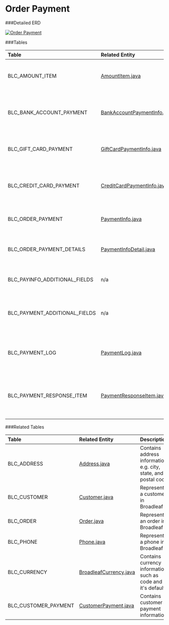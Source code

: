 # Order Payment

###Detailed ERD

[![Order Payment](dataModel/OrderPaymentDetailedERD.png)](_img/dataModel/OrderPaymentDetailedERD.png)

###Tables

| Table                        | Related Entity | Description                                         |
|:-----------------------------|:----------|:----------------------------------------------------|
|BLC\_AMOUNT\_ITEM               | [AmountItem.java](http://javadoc.broadleafcommerce.org/current/framework/org/broadleafcommerce/core/payment/domain/AmountItem.html)      | Contains item information for items in a payment  |
|BLC\_BANK\_ACCOUNT\_PAYMENT      | [BankAccountPaymentInfo.java](http://javadoc.broadleafcommerce.org/current/framework/org/broadleafcommerce/core/payment/domain/BankAccountPaymentInfo.html)      | Contains data about a bank account used for payment  |
|BLC\_GIFT\_CARD\_PAYMENT         | [GiftCardPaymentInfo.java](http://javadoc.broadleafcommerce.org/current/framework/org/broadleafcommerce/core/payment/domain/GiftCardPaymentInfo.html)      | Contains data about a gift card used for payment  |
|BLC\_CREDIT\_CARD\_PAYMENT       | [CreditCardPaymentInfo.java](http://javadoc.broadleafcommerce.org/current/framework/org/broadleafcommerce/core/payment/domain/CreditCardPaymentInfo.html)      | Contains information about a credit card used for payment  |
|BLC\_ORDER\_PAYMENT             | [PaymentInfo.java](http://javadoc.broadleafcommerce.org/current/framework/org/broadleafcommerce/core/payment/domain/PaymentInfo.html)      | Contains payment information for an order  |
|BLC\_ORDER\_PAYMENT\_DETAILS     | [PaymentInfoDetail.java](http://javadoc.broadleafcommerce.org/current/framework/org/broadleafcommerce/core/payment/domain/PaymentInfoDetail.html)      | Contains detailed payment information for an order  |
|BLC\_PAYINFO\_ADDITIONAL\_FIELDS | n/a      | Contains arbitrary payment data  |
|BLC\_PAYMENT\_ADDITIONAL\_FIELDS | n/a      | Contains arbitrary payment data for the payment response  |
|BLC\_PAYMENT\_LOG               | [PaymentLog.java](http://javadoc.broadleafcommerce.org/current/framework/org/broadleafcommerce/core/payment/domain/PaymentLog.html)      | Contains summary information for a payment instance  |
|BLC\_PAYMENT\_RESPONSE\_ITEM     | [PaymentResponseItem.java](http://javadoc.broadleafcommerce.org/current/framework/org/broadleafcommerce/core/payment/domain/PaymentResponseItem.html)      | Contains payment response information from payment gateway  |

###Related Tables

| Table       | Related Entity   | Description                                         |
|:------------|:-----------------|:----------------------------------------------------|
|BLC\_ADDRESS  | [Address.java](http://javadoc.broadleafcommerce.org/current/profile/org/broadleafcommerce/profile/core/domain/Address.html)          | Contains address information, e.g. city, state, and postal code  |
|BLC\_CUSTOMER | [Customer.java](http://javadoc.broadleafcommerce.org/current/profile/org/broadleafcommerce/profile/core/domain/Customer.html)          | Represents a customer in Broadleaf  |
|BLC\_ORDER    | [Order.java](http://javadoc.broadleafcommerce.org/current/framework/org/broadleafcommerce/core/order/domain/Order.html)          | Represents an order in Broadleaf  |
|BLC\_PHONE    | [Phone.java](http://javadoc.broadleafcommerce.org/current/profile/org/broadleafcommerce/profile/core/domain/Phone.html)          | Represents a phone in Broadleaf  |
|BLC\_CURRENCY | [BroadleafCurrency.java](http://javadoc.broadleafcommerce.org/current/common/org/broadleafcommerce/common/currency/domain/BroadleafCurrency.html)      | Contains currency information, such as code and if it's default  |
|BLC\_CUSTOMER\_PAYMENT | [CustomerPayment.java](http://javadoc.broadleafcommerce.org/current/profile/org/broadleafcommerce/profile/core/domain/CustomerPayment.html)  | Contains customer payment information.    |

